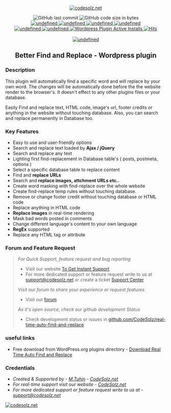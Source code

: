 <p align="center">
    <a href="https://wordpress.org/plugins/real-time-auto-find-and-replace">
        <img src="https://ps.w.org/real-time-auto-find-and-replace/assets/icon-128x128.png" alt="codesolz.net"/>
    </a>
</p>

<p align="center">
    <img alt="GitHub last commit" src="https://img.shields.io/github/last-commit/CodeSolz/real-time-auto-find-and-replace">
    <img alt="GitHub code size in bytes" src="https://img.shields.io/github/languages/code-size/CodeSolz/real-time-auto-find-and-replace"><br>
    <a href="https://wordpress.org/plugins/real-time-auto-find-and-replace">
        <img alt="undefined" src="https://img.shields.io/wordpress/plugin/wp-version/real-time-auto-find-and-replace.svg">
    </a>
    <a href="https://wordpress.org/plugins/real-time-auto-find-and-replace">
        <img alt="undefined" src="https://img.shields.io/wordpress/plugin/tested/real-time-auto-find-and-replace.svg">
    </a>
    <a href="https://wordpress.org/plugins/real-time-auto-find-and-replace">
        <img alt="undefined" src="https://img.shields.io/wordpress/plugin/v/real-time-auto-find-and-replace.svg">
    </a>
    <a href="https://wordpress.org/plugins/real-time-auto-find-and-replace">
        <img alt="undefined" src="https://img.shields.io/wordpress/plugin/rating/real-time-auto-find-and-replace.svg">
    </a>
    <br>
    <a href="https://wordpress.org/plugins/real-time-auto-find-and-replace">
        <img alt="undefined" src="https://img.shields.io/wordpress/plugin/dm/real-time-auto-find-and-replace.svg">
    </a>
    <a href="https://wordpress.org/plugins/real-time-auto-find-and-replace">
        <img alt="undefined" src="https://img.shields.io/wordpress/plugin/dt/real-time-auto-find-and-replace.svg">
    </a>
    <a href="https://wordpress.org/plugins/real-time-auto-find-and-replace">
        <img alt="Wordpress Plugin Active Installs" src="https://img.shields.io/wordpress/plugin/installs/real-time-auto-find-and-replace.svg">
    </a>
    <a href="https://wordpress.org/plugins/real-time-auto-find-and-replace">
        <img src="https://hitcounter.pythonanywhere.com/count/tag.svg?url=https%3A%2F%2Fgithub.com%2FCodeSolz%2Freal-time-auto-find-and-replace" alt="Hits">
    </a>
    <br><br>
    <a href="https://codesolz.net">
        <img alt="undefined" src="https://img.shields.io/badge/Created%20By-M.Tuhin-brightgreen.svg">
    </a>
</p>
<h2 align="center">Better Find and Replace - Wordpress plugin</h2>

### Description 

This plugin will automatically find a specific word and will replace by your own word. The changes will be automatically done before the the website render to the browser's. It doesn't effect to any other plugins files or your database.

Easily Find and replace text, HTML code, image's url, footer credits or anything in the website without touching database. Also, you can search and replace permanently in Database too. 


### Key Features

* Easy to use and user-friendly options
* Search and replace text loaded by **Ajax / jQuery**
* Search and replace any text
* Lighting first find-replacement in Database table's ( posts, postmeta, options )
* Select a specific database table to replace content
* Find and **replace URLs**
* Search and **replace images, attchment URLs etc..**
* Create word masking with find-replace over the whole website
* Create find-replace temp rules without touching database.
* Remove or change footer credit without touching database or HTML code
* Replace anything in HTML code
* **Replace images** in real-time rendering
* Mask bad words posted in comments 
* Change different language's content to your own language
* **RegEx** supported
* Replace any HTML tag or attribute

### Forum and Feature Request

<blockquote>

*For Quick Support, feature request and bug reporting*
<ul>
    <li> Visit our website <a target="_blank" href="https://codesolz.net/?utm_source=wordpress.org&utm_medium=README&utm_campaign=woo-altcoin-payment-gateway">To Get Instant Support</a></li>
    <li> For more dedicated support or feature request write to us at <a target="_blank" href="mailto:support@codesolz.net">support@codesolz.net</a> or create a ticket <a href="http://support.codesolz.net/public/create-ticket" target="_blank"> Support Center</a></li>
</ul>

*Visit our forum to share your experience or request features*
<ul>
    <li> Visit our <a target="_blank" href="https://forum.codesolz.net/?utm_source=wordpress.org&utm_medium=README&utm_campaign=woo-altcoin-payment-gateway">forum</a></li>
</ul>

*As it's open source, check our github development Status* 
<ul>
    <li> Check development status or issues in <a target="_blank" href="https://github.com/CodeSolz/real-time-auto-find-and-replace" > github.com/CodeSolz/real-time-auto-find-and-replace </a>
</ul>
</blockquote>


### useful links
- Free download from WordPress.org plugins directory - [Download Real Time Auto Find and Replace](https://wordpress.org/plugins/real-time-auto-find-and-replace/)

### Credentials
- *Created & Supported by - [M.Tuhin](https://codesolz.net/)  - [CodeSolz.net](https://codesolz.net/)*
- *For real-time support visit our website - [CodeSolz.net](https://codesolz.net/)*
- *For more dedicated support or feature request write to us at - [support@codesolz.net](mailto:support@codesolz.net)*

<a href="https://codesolz.net">
  <img src="https://codesolz.net/images/brand-logo/logo.png" alt="codesolz.net"/>
</a>
